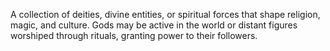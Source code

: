 A collection of deities, divine entities, or spiritual forces that shape religion, magic, and culture. Gods may be active in the world or distant figures worshiped through rituals, granting power to their followers.